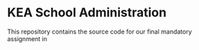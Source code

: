 # KEA School Administration

This repository contains the source code for our final mandatory assignment in 

